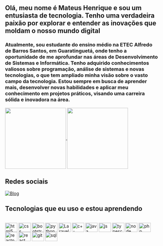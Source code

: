 ## Olá, meu nome é Mateus Henrique e sou um entusiasta de tecnologia. Tenho uma verdadeira paixão por explorar e entender as inovações que moldam o nosso mundo digital

### Atualmente, sou estudante do ensino médio na ETEC Alfredo de Barros Santos, em Guaratinguetá, onde tenho a oportunidade de me aprofundar nas áreas de Desenvolvimento de Sistemas e Informática. Tenho adquirido conhecimentos valiosos sobre programação, análise de sistemas e novas tecnologias, o que tem ampliado minha visão sobre o vasto campo da tecnologia. Estou sempre em busca de aprender mais, desenvolver novas habilidades e aplicar meu conhecimento em projetos práticos, visando uma carreira sólida e inovadora na área. 


<div style="display: inline_block">
<a href="https://github.com/anuraghazra/github-readme-stats">
  <img height=200 align="center" src="https://github-readme-stats.vercel.app/api?username=mateushenrique13&show_icons=true&theme=highcontrast" />
</a>
<a href="https://github.com/anuraghazra/convoychat">
  <img height=200 align="center" src="https://github-readme-stats.vercel.app/api/top-langs/?username=mateushenrique13&layout=compact&theme=highcontrast" />
</a>
</div>

## Redes sociais
[![Blog](https://img.shields.io/badge/Instagram-E4405F?style=for-the-badge&logo=instagram&logoColor=white)](https://www.instagram.com/mateus09_16/)
<!--[![Blog](https://img.shields.io/badge/LinkedIn-0077B5?style=for-the-badge&logo=linkedin&logoColor=white)](https://www.linkedin.com/) -->

## Tecnologias que eu uso e estou aprendendo 


<div style="display: inline_block"><br/>
    <img align="center" height="30" width="40" alt="html5" src="https://cdn.jsdelivr.net/gh/devicons/devicon@latest/icons/html5/html5-original.svg" />
    <img align="center" height="30" width="40" alt="css" src="https://cdn.jsdelivr.net/gh/devicons/devicon@latest/icons/css3/css3-original.svg" />
    <img align="center" height="30" width="40" alt="bootstrap" src="https://cdn.jsdelivr.net/gh/devicons/devicon@latest/icons/bootstrap/bootstrap-original.svg" />
    <img align="center" height="30" width="40" alt="python" src="https://cdn.jsdelivr.net/gh/devicons/devicon@latest/icons/python/python-original.svg" />
    <img align="center" height="30" width="40" alt="Laravel" src="https://cdn.jsdelivr.net/gh/devicons/devicon@latest/icons/laravel/laravel-original.svg" />
    <img align="center" height="30" width="40" alt="c++" src="https://cdn.jsdelivr.net/gh/devicons/devicon@latest/icons/cplusplus/cplusplus-original.svg" />
    <img align="center" height="30" width="40" alt="java" src="https://cdn.jsdelivr.net/gh/devicons/devicon@latest/icons/java/java-original.svg" />
    <img align="center" height="30" width="40" alt="js" src="https://cdn.jsdelivr.net/gh/devicons/devicon@latest/icons/javascript/javascript-original.svg" />
    <img align="center" height="30" width="40" alt="typescript" src="https://cdn.jsdelivr.net/gh/devicons/devicon@latest/icons/typescript/typescript-original.svg" />
    <img align="center" height="30" width="40" alt="node" src="https://cdn.jsdelivr.net/gh/devicons/devicon@latest/icons/nodejs/nodejs-original.svg" />
    <img align="center" height="30" width="40" alt="php" src="https://cdn.jsdelivr.net/gh/devicons/devicon@latest/icons/php/php-original.svg" />
    <img align="center" height="30" width="40" alt="reactnative" src="https://cdn.jsdelivr.net/gh/devicons/devicon@latest/icons/reactnavigation/reactnavigation-original.svg" />
    <img align="center" height="30" width="40" alt="react" src="https://cdn.jsdelivr.net/gh/devicons/devicon@latest/icons/react/react-original.svg" />
    <img align="center" height="30" width="40" alt="git" src="https://cdn.jsdelivr.net/gh/devicons/devicon@latest/icons/git/git-original.svg" />
    <img align="center" height="30" width="40" alt="sql" src="https://cdn.jsdelivr.net/gh/devicons/devicon@latest/icons/mysql/mysql-original.svg" />

</div>


















